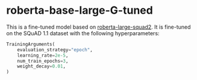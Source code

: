 # roberta-base-large-G-tuned

This is a fine-tuned model based on [roberta-large-squad2](https://huggingface.co/deepset/roberta-large-squad2).
It is fine-tuned on the SQuAD 1.1 dataset with the following hyperparameters:

```python
TrainingArguments(
    evaluation_strategy="epoch",
    learning_rate=2e-5,
    num_train_epochs=3,
    weight_decay=0.01,
)
```
